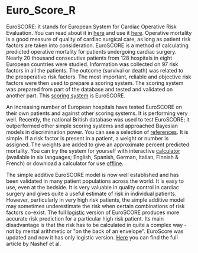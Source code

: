 Euro_Score_R
============

EuroSCORE: it stands for European System for Cardiac Operative Risk Evaluation. You can read about it in [here](http://www.euroscore.org/euroscore_references.htm) and use it [here](http://www.euroscore.org/calc.html).
Operative mortality is a good measure of quality of cardiac surgical care, as long as patient risk factors are taken into consideration. EuroSCORE is a method of calculating predicted operative mortality for patients undergoing cardiac surgery.
Nearly 20 thousand consecutive patients from 128 hospitals in eight European countries were studied. Information was collected on 97 risk factors in all the patients. The outcome (survival or death) was related to the preoperative risk factors. The most important, reliable and objective risk factors were then used to prepare a scoring system. The scoring system was prepared from part of the database and tested and validated on another part. This [scoring system](http://www.euroscore.org/euroscore_scoring.htm) is EuroSCORE.


An increasing number of European hospitals have tested EuroSCORE on their own patients and against other scoring systems. It is performing very well. Recently, the national British database was used to test EuroSCORE; it outperformed other simple scoring systems and approached Bayesian models in discrimination power. You can see a selection of [references](http://www.euroscore.org/euroscore_references.htm).
It is simple. If a risk factor is present in a patient, a weight or number is assigned. The weights are added to give an approximate percent predicted mortality. You can try the system for yourself with interactive [calculator](http://www.euroscore.org/calc.html) (available in six languages; English, Spanish, German, Italian, Finnish & French) or download a calculator for use [offline](http://www.euroscore.org/instructions%20for%20calculator.htm).


The simple additive EuroSCORE model is now well established and has been validated in many patient populations across the world. It is easy to use, even at the bedside. It is very valuable in quality control in cardiac surgery and gives quite a useful estimate of risk in individual patients. However, particularly in very high risk patients, the simple additive model may sometimes underestimate the risk when certain combinations of risk factors co-exist. The full [logistic](http://www.euroscore.org/logisticEuroSCORE.htm) version of EuroSCORE produces more accurate risk prediction for a particular high risk patient. Its main disadvantage is that the risk has to be calculated in quite a complex way - not by mental arithmetic or "on the back of an envelope".
EuroScore was updated and now it has only logistic version. [Here](http://www.ncbi.nlm.nih.gov/pubmed/22378855) you can find the full article by Nashef et al.
